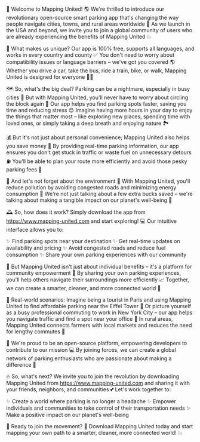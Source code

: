 🚀 Welcome to Mapping United! 🌎 We're thrilled to introduce our revolutionary open-source smart parking app that's changing the way people navigate cities, towns, and rural areas worldwide 🌟 As we launch in the USA and beyond, we invite you to join a global community of users who are already experiencing the benefits of Mapping United 💥

🚗 What makes us unique? Our app is 100% free, supports all languages, and works in every country and county ✅ You don't need to worry about compatibility issues or language barriers – we've got you covered 🌎 Whether you drive a car, take the bus, ride a train, bike, or walk, Mapping United is designed for everyone 🚶‍♀️

🗺️ So, what's the big deal? Parking can be a nightmare, especially in busy cities 🤯 But with Mapping United, you'll never have to worry about circling the block again 🔴 Our app helps you find parking spots faster, saving you time and reducing stress 😌 Imagine having more hours in your day to enjoy the things that matter most – like exploring new places, spending time with loved ones, or simply taking a deep breath and enjoying nature 🏞️

💰 But it's not just about personal convenience; Mapping United also helps you save money 💸 By providing real-time parking information, our app ensures you don't get stuck in traffic or waste fuel on unnecessary detours ⛽️ You'll be able to plan your route more efficiently and avoid those pesky parking fees 🤑

🌿 And let's not forget about the environment 🌳 With Mapping United, you'll reduce pollution by avoiding congested roads and minimizing energy consumption 🔋 We're not just talking about a few extra bucks saved – we're talking about making a tangible impact on our planet's well-being 🌟

🕰️ So, how does it work? Simply download the app from https://www.mapping-united.com and start exploring! 💻 Our intuitive interface allows you to:

✨ Find parking spots near your destination
✨ Get real-time updates on availability and pricing
✨ Avoid congested roads and reduce fuel consumption
✨ Share your own parking experiences with our community

🤝 But Mapping United isn't just about individual benefits – it's a platform for community empowerment 💪 By sharing your own parking experiences, you'll help others navigate their surroundings more efficiently 📈 Together, we can create a smarter, cleaner, and more connected world 🔮

💬 Real-world scenarios: Imagine being a tourist in Paris and using Mapping United to find affordable parking near the Eiffel Tower 🗼️ Or picture yourself as a busy professional commuting to work in New York City – our app helps you navigate traffic and find a spot near your office 🏢 In rural areas, Mapping United connects farmers with local markets and reduces the need for lengthy commutes 🌾

🎉 We're proud to be an open-source platform, empowering developers to contribute to our mission 💻 By joining forces, we can create a global network of parking enthusiasts who are passionate about making a difference 🌟

🔥 So, what's next? We invite you to join the revolution by downloading Mapping United from https://www.mapping-united.com and sharing it with your friends, neighbors, and communities 💕 Let's work together to:

✨ Create a world where parking is no longer a headache
✨ Empower individuals and communities to take control of their transportation needs
✨ Make a positive impact on our planet's well-being

🌟 Ready to join the movement? 🎉 Download Mapping United today and start mapping your own path to a smarter, cleaner, more connected world! 💥